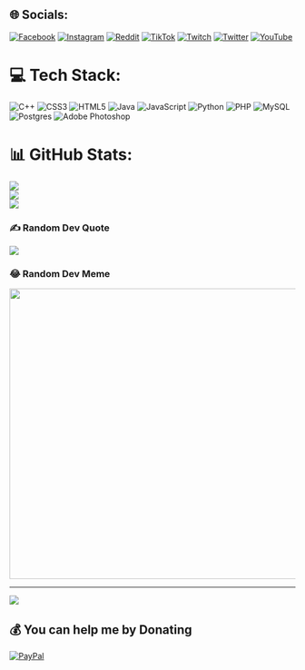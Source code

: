 ## 🌐 Socials:
[![Facebook](https://img.shields.io/badge/Facebook-%231877F2.svg?logo=Facebook&logoColor=white)](https://facebook.com/matis.gaetjens) [![Instagram](https://img.shields.io/badge/Instagram-%23E4405F.svg?logo=Instagram&logoColor=white)](https://instagram.com/matis_gaetjens) [![Reddit](https://img.shields.io/badge/Reddit-%23FF4500.svg?logo=Reddit&logoColor=white)](https://reddit.com/user/NITNIT2) [![TikTok](https://img.shields.io/badge/TikTok-%23000000.svg?logo=TikTok&logoColor=white)](https://tiktok.com/@matisgaetjens) [![Twitch](https://img.shields.io/badge/Twitch-%239146FF.svg?logo=Twitch&logoColor=white)](https://twitch.tv/NITNIT2) [![Twitter](https://img.shields.io/badge/Twitter-%231DA1F2.svg?logo=Twitter&logoColor=white)](https://twitter.com/GaetjensMatis) [![YouTube](https://img.shields.io/badge/YouTube-%23FF0000.svg?logo=YouTube&logoColor=white)](https://youtube.com/@matis_gaetjens) 

# 💻 Tech Stack:
![C++](https://img.shields.io/badge/c++-%2300599C.svg?style=for-the-badge&logo=c%2B%2B&logoColor=white) ![CSS3](https://img.shields.io/badge/css3-%231572B6.svg?style=for-the-badge&logo=css3&logoColor=white) ![HTML5](https://img.shields.io/badge/html5-%23E34F26.svg?style=for-the-badge&logo=html5&logoColor=white) ![Java](https://img.shields.io/badge/java-%23ED8B00.svg?style=for-the-badge&logo=java&logoColor=white) ![JavaScript](https://img.shields.io/badge/javascript-%23323330.svg?style=for-the-badge&logo=javascript&logoColor=%23F7DF1E) ![Python](https://img.shields.io/badge/python-3670A0?style=for-the-badge&logo=python&logoColor=ffdd54) ![PHP](https://img.shields.io/badge/php-%23777BB4.svg?style=for-the-badge&logo=php&logoColor=white) ![MySQL](https://img.shields.io/badge/mysql-%2300f.svg?style=for-the-badge&logo=mysql&logoColor=white) ![Postgres](https://img.shields.io/badge/postgres-%23316192.svg?style=for-the-badge&logo=postgresql&logoColor=white) ![Adobe Photoshop](https://img.shields.io/badge/adobephotoshop-%2331A8FF.svg?style=for-the-badge&logo=adobephotoshop&logoColor=white)
# 📊 GitHub Stats:
![](https://github-readme-stats.vercel.app/api?username=NITNIT2&theme=tokyonight&hide_border=false&include_all_commits=true&count_private=true)<br/>
![](https://github-readme-streak-stats.herokuapp.com/?user=NITNIT2&theme=tokyonight&hide_border=false)<br/>
![](https://github-readme-stats.vercel.app/api/top-langs/?username=NITNIT2&theme=tokyonight&hide_border=false&include_all_commits=true&count_private=true&layout=compact)

### ✍️ Random Dev Quote
![](https://quotes-github-readme.vercel.app/api?type=horizontal&theme=gruvbox)

### 😂 Random Dev Meme
<img src="https://random-memer.herokuapp.com/" width="512px"/>

---
[![](https://visitcount.itsvg.in/api?id=NITNIT2&icon=2&color=0)](https://visitcount.itsvg.in)

  ## 💰 You can help me by Donating
  [![PayPal](https://img.shields.io/badge/PayPal-00457C?style=for-the-badge&logo=paypal&logoColor=white)](https://paypal.me/NITNIT2) 
